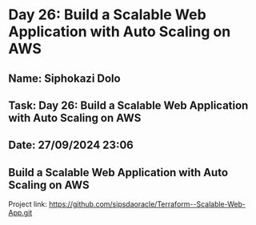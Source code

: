 # Day 26: Build a Scalable Web Application with Auto Scaling on AWS

## Name: Siphokazi Dolo
## Task: Day 26: Build a Scalable Web Application with Auto Scaling on AWS
## Date: 27/09/2024 23:06

## Build a Scalable Web Application with Auto Scaling on AWS

Project link:
https://github.com/sipsdaoracle/Terraform--Scalable-Web-App.git
